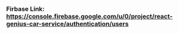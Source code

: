 ### Firbase Link: https://console.firebase.google.com/u/0/project/react-genius-car-service/authentication/users
